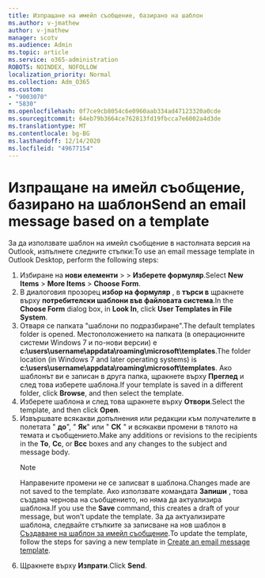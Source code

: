 ```yaml
---
title: Изпращане на имейл съобщение, базирано на шаблон
ms.author: v-jmathew
author: v-jmathew
manager: scotv
ms.audience: Admin
ms.topic: article
ms.service: o365-administration
ROBOTS: NOINDEX, NOFOLLOW
localization_priority: Normal
ms.collection: Adm_O365
ms.custom:
- "9003070"
- "5830"
ms.openlocfilehash: 0f7ce9cb8054c6e0960aab334ad47123320a0cde
ms.sourcegitcommit: 64eb79b3664ce762813fd19fbcca7e6002a4d3de
ms.translationtype: MT
ms.contentlocale: bg-BG
ms.lasthandoff: 12/14/2020
ms.locfileid: "49677154"
---
```

# <a name="send-an-email-message-based-on-a-template"></a><span data-ttu-id="f2638-102">Изпращане на имейл съобщение, базирано на шаблон</span><span class="sxs-lookup"><span data-stu-id="f2638-102">Send an email message based on a template</span></span>

<span data-ttu-id="f2638-103">За да използвате шаблон на имейл съобщение в настолната версия на Outlook, изпълнете следните стъпки:</span><span class="sxs-lookup"><span data-stu-id="f2638-103">To use an email message template in Outlook Desktop, perform the following steps:</span></span>

1. <span data-ttu-id="f2638-104">Избиране на **нови елементи**  >    >  **Изберете формуляр**.</span><span class="sxs-lookup"><span data-stu-id="f2638-104">Select **New Items** > **More Items** > **Choose Form**.</span></span>
2. <span data-ttu-id="f2638-105">В диалоговия прозорец **избор на формуляр** , в **търси в** щракнете върху **потребителски шаблони във файловата система**.</span><span class="sxs-lookup"><span data-stu-id="f2638-105">In the **Choose Form** dialog box, in **Look In**, click **User Templates in File System**.</span></span>
3. <span data-ttu-id="f2638-106">Отваря се папката "шаблони по подразбиране".</span><span class="sxs-lookup"><span data-stu-id="f2638-106">The default templates folder is opened.</span></span> <span data-ttu-id="f2638-107">Местоположението на папката (в операционните системи Windows 7 и по-нови версии) е **c:\users\username\appdata\roaming\microsoft\templates**.</span><span class="sxs-lookup"><span data-stu-id="f2638-107">The folder location (in Windows 7 and later operating systems) is **c:\users\username\appdata\roaming\microsoft\templates**.</span></span> <span data-ttu-id="f2638-108">Ако шаблонът ви е записан в друга папка, щракнете върху **Преглед** и след това изберете шаблона.</span><span class="sxs-lookup"><span data-stu-id="f2638-108">If your template is saved in a different folder, click **Browse**, and then select the template.</span></span>
4. <span data-ttu-id="f2638-109">Изберете шаблона и след това щракнете върху **Отвори**.</span><span class="sxs-lookup"><span data-stu-id="f2638-109">Select the template, and then click **Open**.</span></span>
5. <span data-ttu-id="f2638-110">Извършвате всякакви допълнения или редакции към получателите в полетата " **до**", " **Як**" или " **СК** " и всякакви промени в тялото на темата и съобщението.</span><span class="sxs-lookup"><span data-stu-id="f2638-110">Make any additions or revisions to the recipients in the **To**, **Cc**, or **Bcc** boxes and any changes to the subject and message body.</span></span>
    > [!NOTE]
    > <span data-ttu-id="f2638-111">Направените промени не се записват в шаблона.</span><span class="sxs-lookup"><span data-stu-id="f2638-111">Changes made are not saved to the template.</span></span> <span data-ttu-id="f2638-112">Ако използвате командата **Запиши** , това създава чернова на съобщението, но няма да актуализира шаблона.</span><span class="sxs-lookup"><span data-stu-id="f2638-112">If you use the **Save** command, this creates a draft of your message, but won’t update the template.</span></span> <span data-ttu-id="f2638-113">За да актуализирате шаблона, следвайте стъпките за записване на нов шаблон в [Създаване на шаблон за имейл съобщение](https://support.microsoft.com/office/create-an-email-message-template-43ec7142-4dd0-4351-8727-bd0977b6b2d1).</span><span class="sxs-lookup"><span data-stu-id="f2638-113">To update the template, follow the steps for saving a new template in [Create an email message template](https://support.microsoft.com/office/create-an-email-message-template-43ec7142-4dd0-4351-8727-bd0977b6b2d1).</span></span>
6. <span data-ttu-id="f2638-114">Щракнете върху **Изпрати**.</span><span class="sxs-lookup"><span data-stu-id="f2638-114">Click **Send**.</span></span>
